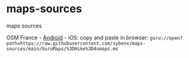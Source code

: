 # maps-sources
maps sources

OSM France - [Android](https://raw.githubusercontent.com/sybenx/maps-sources/main/GuruMaps/%3DHike%3D4umaps.ms) - iOS: copy and paste in browser: `guru://open?path=https://raw.githubusercontent.com/sybenx/maps-sources/main/GuruMaps/%3DHike%3D4umaps.ms`
